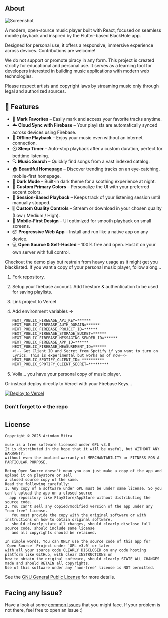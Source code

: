 ## About
![Screenshot](./assets/screenshot.png)

A modern, open-source music player built with React, focused on seamless mobile playback and inspired by the Flutter-based BlackHole app.

Designed for personal use, it offers a responsive, immersive experience across devices. Contributions are welcome!

We do not support or promote piracy in any form. This project is created strictly for educational and personal use. It serves as a learning tool for developers interested in building music applications with modern web technologies.

Please respect artists and copyright laws by streaming music only through legal and authorized sources.

## 🚀 Features

- 🎵 **Mark Favorites** – Easily mark and access your favorite tracks anytime.
- ☁️ **Cloud Sync with Firebase** – Your playlists are automatically synced across devices using Firebase.
- 📴 **Offline Playback** – Enjoy your music even without an internet connection.
- ⏲️ **Sleep Timer** – Auto-stop playback after a custom duration, perfect for bedtime listening.
- 🔍 **Music Search** – Quickly find songs from a vast indexed catalog.
- 🏠 **Beautiful Homepage** – Discover trending tracks on an eye-catching, mobile-first homepage.
- 🌙 **Dark Mode** – Built-in dark theme for a soothing experience at night.
- 🎨 **Custom Primary Colors** – Personalize the UI with your preferred accent colors.
- 🧠 **Session-Based Playback** – Keeps track of your listening session until manually stopped.
- 🎚️ **Custom Quality Controls** – Stream or download in your chosen quality (Low / Medium / High).
- 📱 **Mobile-First Design** – UI optimized for smooth playback on small screens.
- 📦 **Progressive Web App** – Install and run like a native app on any device.
- 💻 **Open Source & Self-Hosted** – 100% free and open. Host it on your own server with full control.

Checkout the demo play but restrain from heavy usage as it might get you blacklisted. If you want a copy of your personal music player, follow along...

 1. Fork repository.
 2. Setup your firebase account. Add firestore & authentication to be used for saving playlists.
 3. Link project to Vercel
 4. Add environment variables ->
	
		NEXT_PUBLIC_FIREBASE_API_KEY=******
    	NEXT_PUBLIC_FIREBASE_AUTH_DOMAIN=******
    	NEXT_PUBLIC_FIREBASE_PROJECT_ID=******
    	NEXT_PUBLIC_FIREBASE_STORAGE_BUCKET=******
    	NEXT_PUBLIC_FIREBASE_MESSAGING_SENDER_ID=******
    	NEXT_PUBLIC_FIREBASE_APP_ID=******
    	NEXT_PUBLIC_FIREBASE_MEASUREMENT_ID=******
		<!-- Get Client ID and Secret from Spotify if you want to turn on Lyrics. This is experimental but works as of now-->
		NEXT_PUBLIC_SPOTIFY_CLIENT_ID= **********
		NEXT_PUBLIC_SPOTIFY_CLIENT_SECRET=*********
5. Voila... you have your personal copy of music player.


Or instead deploy directly to Vercel with your Firebase Keys...

[![Deploy to Vercel](https://vercel.com/button)](https://vercel.com/new/git/external?repository-url=https://github.com/arindammitra06/muse&env=NEXT_PUBLIC_FIREBASE_API_KEY,NEXT_PUBLIC_FIREBASE_AUTH_DOMAIN,NEXT_PUBLIC_FIREBASE_PROJECT_ID,NEXT_PUBLIC_FIREBASE_STORAGE_BUCKET,NEXT_PUBLIC_FIREBASE_MESSAGING_SENDER_ID,NEXT_PUBLIC_FIREBASE_MESSAGING_SENDER_ID,NEXT_PUBLIC_FIREBASE_APP_ID,NEXT_PUBLIC_FIREBASE_MEASUREMENT_ID,NEXT_PUBLIC_SPOTIFY_CLIENT_ID,NEXT_PUBLIC_SPOTIFY_CLIENT_SECRET)

### Don't forget to ⭐ the repo


## License

```
Copyright © 2025 Arindam Mitra

muse is a free software licensed under GPL v3.0
It is distributed in the hope that it will be useful, but WITHOUT ANY WARRANTY;
without even the implied warranty of MERCHANTABILITY or FITNESS FOR A PARTICULAR PURPOSE.

```

```
Being Open Source doesn't mean you can just make a copy of the app and upload it on playstore or sell
a closed source copy of the same.
Read the following carefully:
1. Any copy of a software under GPL must be under same license. So you can't upload the app on a closed source
  app repository like PlayStore/AppStore without distributing the source code.
2. You can't sell any copied/modified version of the app under any "non-free" license.
   You must provide the copy with the original software or with instructions on how to obtain original software,
   should clearly state all changes, should clearly disclose full source code, should include same license
   and all copyrights should be retained.

In simple words, You can ONLY use the source code of this app for `Open Source` Project under `GPL v3.0` or later
with all your source code CLEARLY DISCLOSED on any code hosting platform like GitHub, with clear INSTRUCTIONS on
how to obtain the original software, should clearly STATE ALL CHANGES made and should RETAIN all copyrights.
Use of this software under any "non-free" license is NOT permitted.

```

See the  [GNU General Public License](https://github.com/arindammitra06/muse/LICENSE)  for more details.


## Facing any Issue?

Have a look at some  [common Issues](https://github.com/arindammitra06/muse/issues)  that you might face. If your problem is not there, feel free to open an Issue :)